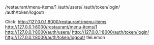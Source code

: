 /restaurant/menu-items/1
/auth/users/
/auth/token/login/
/auth/token/logout/

Click:
http://127.0.0.1:8000/restaurant/menu-items
http://127.0.0.1:8000/restaurant/menu-items/1
http://127.0.0.1:8000/auth/users/
http://127.0.0.1:8000/auth/token/login/
http://127.0.0.1:8000/auth/token/logout/
tleLemon
